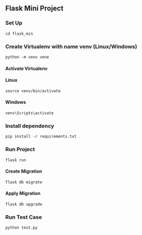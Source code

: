 ## Flask Mini Project

### Set Up
``cd flask_min``
### Create Virtualenv with name venv (Linux/Windows)
``python -m venv vene``
#### Activate Virtualenv
#### Linux
``source venv/bin/activate``
#### Windows
``venv\Scripts\activate``
### Install dependency
``pip install -r requirements.txt``

### Run Project
``flask run``
#### Create Migration
``flask db migrate``

#### Apply Migration
``flask db upgrade``

### Run Test Case
``python test.py``